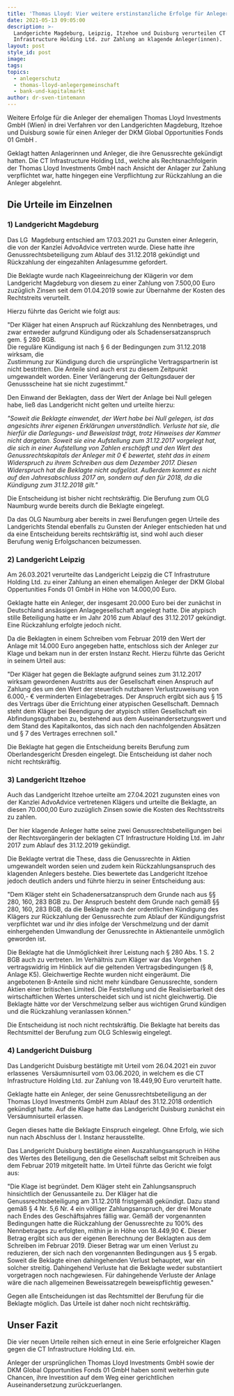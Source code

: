 ```yaml
---
title: 'Thomas Lloyd: Vier weitere erstinstanzliche Erfolge für Anleger erstritten.'
date: 2021-05-13 09:05:00
description: >-
  Landgerichte Magdeburg, Leipzig, Itzehoe und Duisburg verurteilen CT
  Infrastructure Holding Ltd. zur Zahlung an klagende Anleger(innen).
layout: post
style_id: post
image:
tags:
topics:
  - anlegerschutz
  - thomas-lloyd-anlegergemeinschaft
  - bank-und-kapitalmarkt
author: dr-sven-tintemann
---
```

Weitere Erfolge für die Anleger der ehemaligen Thomas Lloyd Investments GmbH (Wien) in drei Verfahren vor den Landgerichten Magdeburg, Itzehoe und Duisburg sowie für einen Anleger der DKM Global Opportunities Fonds 01 GmbH .

Geklagt hatten Anlagerinnen und Anleger, die ihre Genussrechte gekündigt hatten. Die CT Infrastructure Holding Ltd., welche als Rechtsnachfolgerin der Thomas Lloyd Investments GmbH nach Ansicht der Anlager zur Zahlung verpflichtet war, hatte hingegen eine Verpflichtung zur Rückzahlung an die Anleger abgelehnt.&nbsp;

## **Die Urteile im Einzelnen**

### **1) Landgericht Magdeburg**

Das LG&nbsp; Magdeburg entschied am 17.03.2021 zu Gunsten einer Anlegerin, die von der Kanzlei AdvoAdvice vertreten wurde. Diese hatte ihre Genussrechtsbeteiligung zum Ablauf des 31.12.2018 gekündigt und Rückzahlung der eingezahlten Anlagesumme gefordert.&nbsp;

Die Beklagte wurde nach Klageeinreichung der Klägerin vor dem Landgericht Magdeburg von diesem zu einer Zahlung von 7.500,00 Euro zuzüglich Zinsen seit dem 01.04.2019 sowie zur Übernahme der Kosten des Rechtstreits verurteilt.

Hierzu führte das Gericht wie folgt aus:&nbsp;

"Der Kläger hat einen Anspruch auf Rückzahlung des Nennbetrages, und zwar entweder aufgrund Kündigung oder als Schadensersatzanspruch gem. &sect; 280 BGB.<br>Die reguläre Kündigung ist nach &sect; 6 der Bedingungen zum 31.12.2018 wirksam, die<br>Zustimmung zur Kündigung durch die ursprüngliche Vertragspartnerin ist nicht bestritten. Die Anteile sind auch erst zu diesem Zeitpunkt umgewandelt worden. Einer Verlängerung der Geltungsdauer der Genussscheine hat sie nicht zugestimmt."

Den Einwand der Beklagten, dass der Wert der Anlage bei Null gelegen habe, lie&szlig; das Landgericht nicht gelten und urteilte hierzu:&nbsp;

*"Soweit die Beklagte einwendet, der Wert habe bei Null gelegen, ist das angesichts ihrer eigenen Erklärungen unverständlich. Verluste hat sie, die hierfür die Darlegungs- und Beweislast trägt, trotz Hinweises der Kammer nicht dargetan. Soweit sie eine Aufstellung zum 31.12.2017 vorgelegt hat, die sich in einer Aufstellung von Zahlen erschöpft und den Wert des Genussrechtskapitals der Anleger mit 0 € bewertet, steht das in einem Widerspruch zu ihrem Schreiben aus dem Dezember 2017. Diesen Widerspruch hat die Beklagte nicht aufgelöst. Au&szlig;erdem kommt es nicht auf den Jahresabschluss 2017 an, sondern auf den für 2018, da die Kündigung zum 31.12.2018 gilt."*

Die Entscheidung ist bisher nicht rechtskräftig. Die Berufung zum OLG Naumburg wurde bereits durch die Beklagte eingelegt.

Da das OLG Naumburg aber bereits in zwei Berufungen gegen Urteile des Landgerichts Stendal ebenfalls zu Gunsten der Anleger entschieden hat und da eine Entscheidung bereits rechtskräftig ist, sind wohl auch dieser Berufung wenig Erfolgschancen beizumessen.&nbsp;

### **2) Landgericht Leipzig**

Am 26.03.2021 verurteilte das Landgericht Leipzig die CT Infrastruture Holding Ltd. zu einer Zahlung an einen ehemaligen Anleger der DKM Global Oppertunities Fonds 01 GmbH in Höhe von 14.000,00 Euro.

Geklagte hatte ein Anleger, der insgesamt 20.000 Euro bei der zunächst in Deutschland ansässigen Anlagegesellschaft angelegt hatte. Die atypisch stille Beteiligung hatte er im Jahr 2016 zum Ablauf des 31.12.2017 gekündigt. Eine Rückzahlung erfolgte jedoch nicht.&nbsp;

Da die Beklagten in einem Schreiben vom Februar 2019 den Wert der Anlage mit 14.000 Euro angegeben hatte, entschloss sich der Anleger zur Klage und bekam nun in der ersten Instanz Recht. Hierzu führte das Gericht in seinem Urteil aus:&nbsp;

"Der Kläger hat gegen die Beklagte aufgrund seines zum 31.12.2017 wirksam gewordenen Austritts aus der Gesellschaft einen Anspruch auf Zahlung des um den Wert der steuerlich nutzbaren Verlustzuweisung von 6.000,- € verminderten Einlagebetrages. Der Anspruch ergibt sich aus &sect; 15 des Vertrags über die Errichtung einer atypischen Gesellschaft. Demnach steht dem Kläger bei Beendigung der atypisch stillen Gesellschaft ein Abfindungsguthaben zu, bestehend aus dem Auseinandersetzungswert und dem Stand des Kapitalkontos, das sich nach den nachfolgenden Absätzen und &sect; 7 des Vertrages errechnen soll."

Die Beklagte hat gegen die Entscheidung bereits Berufung zum Oberlandesgericht Dresden eingelegt. Die Entscheidung ist daher noch nicht rechtskräftig.&nbsp;

### **3) Landgericht Itzehoe**

Auch das Landgericht Itzehoe urteilte am 27.04.2021 zugunsten eines von der Kanzlei AdvoAdvice vertretenen Klägers und urteilte die Beklagte, an diesen 70.000,00 Euro zuzüglich Zinsen sowie die Kosten des Rechtsstreits zu zahlen.

Der hier klagende Anleger hatte seine zwei Genussrechtsbeteiligungen bei der Rechtsvorgängerin der beklagten CT Infrastructure Holding Ltd. im Jahr 2017 zum Ablauf des 31.12.2019 gekündigt.&nbsp;

Die Beklagte vertrat die These, dass die Genussrechte in Aktien umgewandelt worden seien und zudem kein Rückzahlungsanspruch des klagenden Anlegers bestehe. Dies bewertete das Landgericht Itzehoe jedoch deutlich anders und führte hierzu in seiner Entscheidung aus:&nbsp;

"Dem Kläger steht ein Schadenersatzanspruch dem Grunde nach aus &sect;&sect; 280, 160, 283 BGB zu. Der Anspruch besteht dem Grunde nach gemä&szlig; &sect;&sect; 280, 160, 283 BGB, da die Beklagte nach der ordentlichen Kündigung des Klägers zur Rückzahlung der Genussrechte zum Ablauf der Kündigungsfrist verpflichtet war und ihr dies infolge der Verschmelzung und der damit einhergehenden Umwandlung der Genussrechte in Aktienanteile unmöglich geworden ist.

Die Beklagte hat die Unmöglichkeit ihrer Leistung nach &sect; 280 Abs. 1 S. 2 BGB auch zu vertreten. Im Verhältnis zum Kläger war das Vorgehen vertragswidrig im Hinblick auf die geltenden Vertragsbedingungen (&sect; 8, Anlage K5). Gleichwertige Rechte wurden nicht eingeräumt. Die angebotenen B-Anteile sind nicht mehr kündbare Genussrechte, sondern Aktien einer britischen Limited. Die Feststellung und die Realisierbarkeit des wirtschaftlichen Wertes unterscheidet sich und ist nicht gleichwertig. Die Beklagte hätte vor der Verschmelzung selber aus wichtigen Grund kündigen und die Rückzahlung veranlassen können."

Die Entscheidung ist noch nicht rechtskräftig. Die Beklagte hat bereits das Rechtsmittel der Berufung zum OLG Schleswig eingelegt.&nbsp;

### **4) Landgericht Duisburg**

Das Landgericht Duisburg bestätigte mit Urteil vom 26.04.2021 ein zuvor erlassenes&nbsp; Versäumnisurteil vom 03.06.2020, in welchem es die CT Infrastructure Holding Ltd. zur Zahlung von 18.449,90 Euro verurteilt hatte.&nbsp;

Geklagte hatte ein Anleger, der seine Genussrechtsbeteiligung an der Thomas Lloyd Investments GmbH zum Ablauf des 31.12.2018 ordentlich gekündigt hatte. Auf die Klage hatte das Landgericht Duisburg zunächst ein Versäumnisurteil erlassen.&nbsp;

Gegen dieses hatte die Beklagte Einspruch eingelegt. Ohne Erfolg, wie sich nun nach Abschluss der I. Instanz herausstellte.&nbsp;

Das Landgericht Duisburg bestätigte einen Auszahlungsanspruch in Höhe des Wertes des Beteiligung, den die Gesellschaft selbst mit Schreiben aus dem Februar 2019 mitgeteilt hatte. Im Urteil führte das Gericht wie folgt aus:&nbsp;

"Die Klage ist begründet. Dem Kläger steht ein Zahlungsanspruch hinsichtlich der Genussanteile zu. Der Kläger hat die Genussrechtsbeteiligung am 31.12.2018 fristgemä&szlig; gekündigt. Dazu stand gemä&szlig; &sect; 4 Nr. 5,6 Nr. 4 ein völliger Zahlungsanspruch, der drei Monate nach Endes des Geschäftsjahres fällig war. Gemä&szlig; der vorgenannten Bedingungen hatte die Rückzahlung der Genussrechte zu 100% des Nennbetrages zu erfolgten, mithin je in Höhe von 18.449,90 €. Dieser Betrag ergibt sich aus der eigenen Berechnung der Beklagten aus dem Schreiben im Februar 2019. Dieser Betrag war um einen Verlust zu reduzieren, der sich nach den vorgenannten Bedingungen aus &sect; 5 ergab. Soweit die Beklagte einen dahingehenden Verlust behauptet, war ein solcher streitig. Dahingehend Verluste hat die Beklagte weder substantiiert vorgetragen noch nachgewiesen. Für dahingehende Verluste der Anlage wäre die nach allgemeinen Beweissatzregeln beweispflichtig gewesen."

Gegen alle Entscheidungen ist das Rechtsmittel der Berufung für die Beklagte möglich. Das Urteile ist daher noch nicht rechtskräftig.

## **Unser Fazit**

Die vier neuen Urteile reihen sich erneut in eine Serie erfolgreicher Klagen gegen die CT Infrastructure Holding Ltd. ein.

Anleger der ursprünglichen Thomas Lloyd Investments GmbH sowie der DKM Global Opportunities Fonds 01 GmbH haben somit weiterhin gute Chancen, ihre Investition auf dem Weg einer gerichtlichen Auseinandersetzung zurückzuerlangen.
